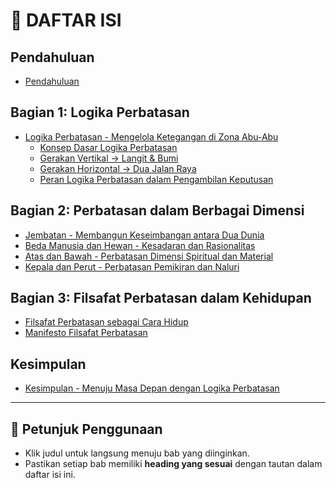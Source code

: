 # 📖 **DAFTAR ISI**  

## **Pendahuluan**  
- [Pendahuluan](#bab-1-pendahuluan---memahami-filsafat-perbatasan)  

## **Bagian 1: Logika Perbatasan**  
- [Logika Perbatasan - Mengelola Ketegangan di Zona Abu-Abu](#bab-2-logika-perbatasan---mengelola-ketegangan-di-zona-abu-abu)  
  - [Konsep Dasar Logika Perbatasan](#21-konsep-dasar-logika-perbatasan)  
  - [Gerakan Vertikal → Langit & Bumi](#-1-gerakan-vertikal--langit--bumi)  
  - [Gerakan Horizontal → Dua Jalan Raya](#-2-gerakan-horizontal--dua-jalan-raya)  
  - [Peran Logika Perbatasan dalam Pengambilan Keputusan](#22-peran-logika-perbatasan-dalam-pengambilan-keputusan)  

## **Bagian 2: Perbatasan dalam Berbagai Dimensi**  
- [Jembatan - Membangun Keseimbangan antara Dua Dunia](#bab-3-jembatan---membangun-keseimbangan-antara-dua-dunia)  
- [Beda Manusia dan Hewan - Kesadaran dan Rasionalitas](#bab-4-beda-manusia-dan-hewan---kesadaran-dan-rasionalitas)  
- [Atas dan Bawah - Perbatasan Dimensi Spiritual dan Material](#bab-5-atas-dan-bawah---perbatasan-dimensi-spiritual-dan-material)  
- [Kepala dan Perut - Perbatasan Pemikiran dan Naluri](#bab-6-kepala-dan-perut---perbatasan-pemikiran-dan-naluri)  

## **Bagian 3: Filsafat Perbatasan dalam Kehidupan**  
- [Filsafat Perbatasan sebagai Cara Hidup](#bab-7-filsafat-perbatasan-sebagai-cara-hidup)  
- [Manifesto Filsafat Perbatasan](#bab-8-manifesto-filsafat-perbatasan)  

## **Kesimpulan**  
- [Kesimpulan - Menuju Masa Depan dengan Logika Perbatasan](#bab-9-kesimpulan---menuju-masa-depan-dengan-logika-perbatasan)  

---

## **📌 Petunjuk Penggunaan**  
- Klik judul untuk langsung menuju bab yang diinginkan.  
- Pastikan setiap bab memiliki **heading yang sesuai** dengan tautan dalam daftar isi ini.  
